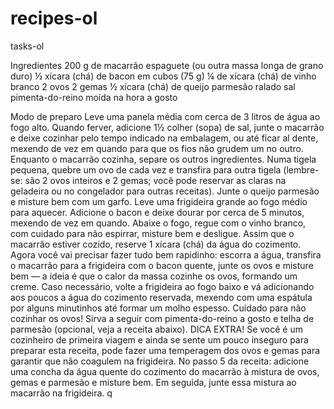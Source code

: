 # recipes-ol
 tasks-ol

Ingredientes
200 g de macarrão espaguete (ou outra massa longa de grano duro)
½ xícara (chá) de bacon em cubos (75 g)
¼ de xícara (chá) de vinho branco
2 ovos
2 gemas
½ xícara (chá) de queijo parmesão ralado
sal
pimenta-do-reino moída na hora a gosto

Modo de preparo
Leve uma panela média com cerca de 3 litros de água ao fogo alto. Quando ferver, adicione 1½ colher (sopa) de sal, junte o macarrão e deixe cozinhar pelo tempo indicado na embalagem, ou até ficar al dente, mexendo de vez em quando para que os fios não grudem um no outro.
Enquanto o macarrão cozinha, separe os outros ingredientes. Numa tigela pequena, quebre um ovo de cada vez e transfira para outra tigela (lembre-se: são 2 ovos inteiros e 2 gemas; você pode reservar as claras na geladeira ou no congelador para outras receitas). Junte o queijo parmesão e misture bem com um garfo.
Leve uma frigideira grande ao fogo médio para aquecer. Adicione o bacon e deixe dourar por cerca de 5 minutos, mexendo de vez em quando. Abaixe o fogo, regue com o vinho branco, com cuidado para não espirrar, misture bem e desligue.
Assim que o macarrão estiver cozido, reserve 1 xícara (chá) da água do cozimento.
Agora você vai precisar fazer tudo bem rapidinho: escorra a água, transfira o macarrão para a frigideira com o bacon quente, junte os ovos e misture bem — a ideia é que o calor da massa cozinhe os ovos, formando um creme. Caso necessário, volte a frigideira ao fogo baixo e vá adicionando aos poucos a água do cozimento reservada, mexendo com uma espátula por alguns minutinhos até formar um molho espesso. Cuidado para não cozinhar os ovos! Sirva a seguir com pimenta-do-reino a gosto e telha de parmesão (opcional, veja a receita abaixo).
DICA EXTRA!
Se você é um cozinheiro de primeira viagem e ainda se sente um pouco inseguro para preparar esta receita, pode fazer uma temperagem dos ovos e gemas para garantir que não coagulem na frigideira.
No passo 5 da receita: adicione uma concha da água quente do cozimento do macarrão à mistura de ovos, gemas e parmesão e misture bem. Em seguida, junte essa mistura ao macarrão na frigideira. q